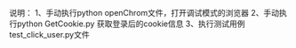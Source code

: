说明：
    1、手动执行python openChrom文件，打开调试模式的浏览器
    2、手动执行python GetCookie.py 获取登录后的cookie信息
    3、执行测试用例test_click_user.py文件